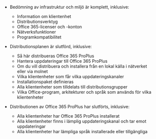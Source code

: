 - Bedömning av infrastruktur och miljö är komplett, inklusive:

    - Information om klientenhet
    - Distributionsverktyg
    - Office 365-licenser och -konton
    - Nätverksfunktioner
    - Programkompatibilitet

- Distributionsplanen är slutförd, inklusive:

    - Så här distribueras Office 365 ProPlus
    - Hantera uppdateringar till Office 365 ProPlus
    - Om du vill distribuera och installera från en lokal källa i nätverket eller via molnet
    - Vilka klientenheter som får vilka uppdateringskanaler
    - Installationspaket definieras
    - Alla klientenheter som tilldelats till distributionsgrupper
    - Vilka Office-program, arkitekturer och språk som används för vilka klientenheter

- Distributionen av Office 365 ProPlus har slutförts, inklusive:

    - Alla klientenheter har Office 365 ProPlus installerat
    - Alla klientenheter finns i lämplig uppdateringskanal och tar emot uppdateringar
    - Alla klientenheter har lämpliga språk installerade eller tillgängliga

